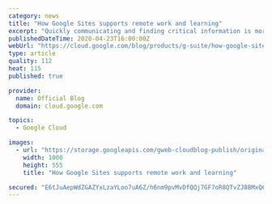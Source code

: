 ```yaml
---
category: news
title: "How Google Sites supports remote work and learning"
excerpt: "Quickly communicating and finding critical information is more important than ever. As businesses shift to remote work setups and educational institutions roll out distance learning programs, Google Sites can be a helpful tool for centralizing and sharing important information across large, dispersed"
publishedDateTime: 2020-04-23T16:00:00Z
webUrl: "https://cloud.google.com/blog/products/g-suite/how-google-sites-supports-remote-work-and-learning/"
type: article
quality: 112
heat: 115
published: true

provider:
  name: Official Blog
  domain: cloud.google.com

topics:
  - Google Cloud

images:
  - url: "https://storage.googleapis.com/gweb-cloudblog-publish/original_images/AppBuilder.blog_2.max-1000x1000.png"
    width: 1000
    height: 555
    title: "How Google Sites supports remote work and learning"

secured: "E6tJuAepWdZGAZYxLzaYLoo7uA6Z/h6nm9pvMvDfQQj7GF7oR8QTvZJ8BMxQ6jEqs56I8iXYibcI04YCK0WJb3suqDIgiGSjoFZRzTHKHXIHfb7XYboPUpkIGhYMdc7so5KQO+sCa+U3jVT+RaxrWLtJl8t5FzzuQ4JsiqX245HXtyU2Dh7P6ucqjdoAcvZ+8gs27XrQiagD5Q1LtWCpx9WcgBuH0iS6VEiRJvr6EKWuISuN/ysUyREb0Gh8CE30g8QXerq/VgrsrLA52VRMs9aTOg82Mj3sT6rC2rMakwzKAHLvipmN/nnz8t2WLlWy;bKcpk3ourWzjCqedR42RtQ=="
---
```


